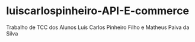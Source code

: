 # luiscarlospinheiro-API-E-commerce
Trabalho de TCC dos Alunos Luís Carlos Pinheiro Filho e Matheus Paiva da Silva
